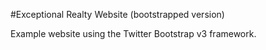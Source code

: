 #Exceptional Realty Website (bootstrapped version)

Example website using the Twitter Bootstrap v3 framework.

